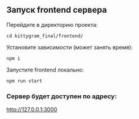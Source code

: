 ## Запуск frontend сервера

Перейдите в директорию проекта:

```shell
cd kittygram_final/frontend/
```

Установите зависимости (может занять время):

```shell
npm i
```

Запустите frontend локально:

```shell
npm run start
```

### Сервер будет доступен по адресу:
http://127.0.0.1:3000
